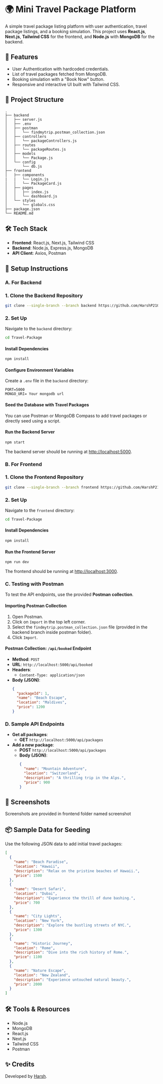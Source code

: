 # 🌍 Mini Travel Package Platform

A simple travel package listing platform with user authentication, travel package listings, and a booking simulation. This project uses **React.js**, **Next.js**, **Tailwind CSS** for the frontend, and **Node.js** with **MongoDB** for the backend.

## 🚀 Features
- User Authentication with hardcoded credentials.
- List of travel packages fetched from MongoDB.
- Booking simulation with a "Book Now" button.
- Responsive and interactive UI built with Tailwind CSS.

## 📂 Project Structure
```
.
├── backend
│   ├── server.js
│   ├── .env
│   ├── postman
│   │   └── findmytrip.postman_collection.json
│   ├── controllers
│   │   └── packageControllers.js
│   ├── routes
│   │   └── packageRoutes.js
│   ├── models
│   │   └── Package.js
│   └── config
│       └── db.js
├── frontend
│   ├── components
|   |   └── Login.js
│   │   └── PackageCard.js
│   ├── pages
│   │   ├── index.js
│   │   └── dashboard.js
│   └── styles
│       └── globals.css
├── package.json
└── README.md
```

## 🛠️ Tech Stack
- **Frontend**: React.js, Next.js, Tailwind CSS
- **Backend**: Node.js, Express.js, MongoDB
- **API Client**: Axios, Postman

## 🔧 Setup Instructions

### A. For Backend

### 1. Clone the Backend Repository
```bash
git clone --single-branch --branch backend https://github.com/HarshP2109/Travel-Package
```

### 2. Set Up
Navigate to the `backend` directory:

```bash
cd Travel-Package
```

#### Install Dependencies
```bash
npm install
```

#### Configure Environment Variables
Create a `.env` file in the `backend` directory:

```env
PORT=5000
MONGO_URI= Your mongodb url
```

#### Seed the Database with Travel Packages
You can use Postman or MongoDB Compass to add travel packages or directly seed using a script.

#### Run the Backend Server
```bash
npm start
```

The backend server should be running at [http://localhost:5000](http://localhost:5000).


### B. For Frontend

### 1. Clone the Frontend Repository
```bash
git clone --single-branch --branch frontend https://github.com/HarshP2109/Travel-Package
```

### 2. Set Up
Navigate to the `frontend` directory:

```bash
cd Travel-Package
```

#### Install Dependencies
```bash
npm install
```

#### Run the Frontend Server
```bash
npm run dev
```

The frontend should be running at [http://localhost:3000](http://localhost:3000).

### C. Testing with Postman
To test the API endpoints, use the provided **Postman collection**.

#### Importing Postman Collection
1. Open Postman.
2. Click on `Import` in the top left corner.
3. Select the `findmytrip.postman_collection.json` file (provided in the backend branch inside postman folder).
4. Click `Import`.

#### Postman Collection: `/api/booked` Endpoint
- **Method**: `POST`
- **URL**: `http://localhost:5000/api/booked`
- **Headers**:
  - `Content-Type: application/json`
- **Body (JSON)**:
  ```json
  {
    "packageId": 1,
    "name": "Beach Escape",
    "location": "Maldives",
    "price": 1200
  }
  ```

### D. Sample API Endpoints
- **Get all packages**: 
  - **GET** `http://localhost:5000/api/packages`
- **Add a new package**: 
  - **POST** `http://localhost:5000/api/packages`
  - **Body (JSON)**:
    ```json
    {
      "name": "Mountain Adventure",
      "location": "Switzerland",
      "description": "A thrilling trip in the Alps.",
      "price": 900
    }
    ```

## 📸 Screenshots
Screenshots are provided in frontend folder named screenshot

## 📦 Sample Data for Seeding
Use the following JSON data to add initial travel packages:

```json
[
  {
    "name": "Beach Paradise",
    "location": "Hawaii",
    "description": "Relax on the pristine beaches of Hawaii.",
    "price": 1500
  },
  {
    "name": "Desert Safari",
    "location": "Dubai",
    "description": "Experience the thrill of dune bashing.",
    "price": 700
  },
  {
    "name": "City Lights",
    "location": "New York",
    "description": "Explore the bustling streets of NYC.",
    "price": 1300
  },
  {
    "name": "Historic Journey",
    "location": "Rome",
    "description": "Dive into the rich history of Rome.",
    "price": 1100
  },
  {
    "name": "Nature Escape",
    "location": "New Zealand",
    "description": "Experience untouched natural beauty.",
    "price": 2000
  }
]
```

## 🛠️ Tools & Resources
- Node.js
- MongoDB
- React.js
- Next.js
- Tailwind CSS
- Postman

## ✨ Credits
Developed by [Harsh](https://github.com/HarshP2109).
